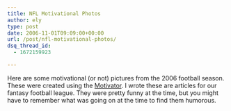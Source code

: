 ```yaml
---
title: NFL Motivational Photos
author: ely
type: post
date: 2006-11-01T09:09:00+00:00
url: /post/nfl-motivational-photos/
dsq_thread_id:
  - 1672159923

---
```

Here are some motivational (or not) pictures from the 2006 football season. These were created using the <a href="http://bighugelabs.com/flickr/motivator.php" target="_new&quot;">Motivator</a>. I wrote these are articles for our fantasy football league. They were pretty funny at the time, but you might have to remember what was going on at the time to find them humorous.